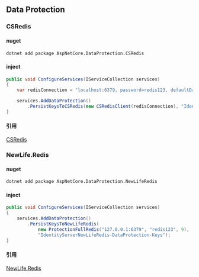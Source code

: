 ## Data Protection

### CSRedis

#### nuget

```bash
dotnet add package AspNetCore.DataProtection.CSRedis
```

#### inject

```c#
public void ConfigureServices(IServiceCollection services)
{
    var redisConnection = "localhost:6379, password=redis123, defaultDatabase=8";

    services.AddDataProtection()
        .PersistKeysToCSRedis(new CSRedisClient(redisConnection), "IdentityServerCSRedis-DataProtection-Keys");
}
```

#### 引用

[CSRedis](https://github.com/2881099/csredis)

### NewLife.Redis

#### nuget

```bash
dotnet add package AspNetCore.DataProtection.NewLifeRedis
```

#### inject
```c#
public void ConfigureServices(IServiceCollection services)
{
    services.AddDataProtection()
        .PersistKeysToNewLifeRedis(
            new ProtectionFullRedis("127.0.0.1:6379", "redis123", 9),
            "IdentityServerNewLifeRedis-DataProtection-Keys");
}
```

#### 引用

[NewLife.Redis](https://github.com/NewLifeX/NewLife.Redis)